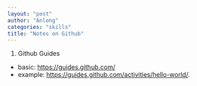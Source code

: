 ```yaml
---
layout: "post"
author: "Anlong"
categories: "skills"
title: "Notes on Github"
---
```

1. Github Guides
- basic: https://guides.github.com/
- example: https://guides.github.com/activities/hello-world/.
